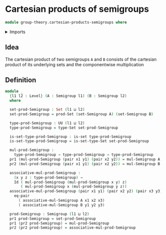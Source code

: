 # Cartesian products of semigroups

```agda
module group-theory.cartesian-products-semigroups where
```

<details><summary>Imports</summary>
```agda
open import group-theory.semigroups
open import foundation.dependent-pair-types
open import foundation.equality-cartesian-product-types
open import foundation.identity-types
open import foundation.sets
open import foundation.universe-levels
```
</details>

## Idea

The cartesian product of two semigroups `A` and `B` consists of the cartesian product of its underlying sets and the componentwise multiplication

## Definition

```agda
module _
  {l1 l2 : Level} (A : Semigroup l1) (B : Semigroup l2)
  where

  set-prod-Semigroup : Set (l1 ⊔ l2)
  set-prod-Semigroup = prod-Set (set-Semigroup A) (set-Semigroup B)

  type-prod-Semigroup : UU (l1 ⊔ l2)
  type-prod-Semigroup = type-Set set-prod-Semigroup

  is-set-type-prod-Semigroup : is-set type-prod-Semigroup
  is-set-type-prod-Semigroup = is-set-type-Set set-prod-Semigroup

  mul-prod-Semigroup :
    type-prod-Semigroup → type-prod-Semigroup → type-prod-Semigroup
  pr1 (mul-prod-Semigroup (pair x1 y1) (pair x2 y2)) = mul-Semigroup A x1 x2
  pr2 (mul-prod-Semigroup (pair x1 y1) (pair x2 y2)) = mul-Semigroup B y1 y2

  associative-mul-prod-Semigroup :
    (x y z : type-prod-Semigroup) →
    Id ( mul-prod-Semigroup (mul-prod-Semigroup x y) z)
       ( mul-prod-Semigroup x (mul-prod-Semigroup y z))
  associative-mul-prod-Semigroup (pair x1 y1) (pair x2 y2) (pair x3 y3) =
    eq-pair
      ( associative-mul-Semigroup A x1 x2 x3)
      ( associative-mul-Semigroup B y1 y2 y3)

  prod-Semigroup : Semigroup (l1 ⊔ l2)
  pr1 prod-Semigroup = set-prod-Semigroup
  pr1 (pr2 prod-Semigroup) = mul-prod-Semigroup
  pr2 (pr2 prod-Semigroup) = associative-mul-prod-Semigroup
```
